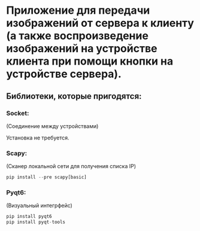 # Приложение для передачи изображений от сервера к клиенту (а также воспроизведение изображений на устройстве клиента при помощи кнопки на устройстве сервера).
## Библиотеки, которые пригодятся:
### Socket:
(Соединение между устройствами)

Установка не требуется.
### Scapy:
(Сканер локальной сети для получения списка IP)
```python
pip install --pre scapy[basic]
```
### Pyqt6:
(Визуальный интегрфейс)
```python
pip install pyqt6
pip install pyqt-tools
```
